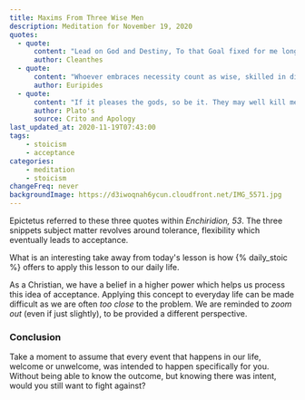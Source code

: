 ```yaml
---
title: Maxims From Three Wise Men
description: Meditation for November 19, 2020
quotes: 
  - quote:
      content: "Lead on God and Destiny, To that Goal fixed for me long ago. I will follow and not stumble; even if my will is weak I will soldier on."
      author: Cleanthes
  - quote:
      content: "Whoever embraces necessity count as wise, skilled in divine matters."
      author: Euripides
  - quote:
      content: "If it pleases the gods, so be it. They may well kill me, but they can't hurt me."
      author: Plato's
      source: Crito and Apology
last_updated_at: 2020-11-19T07:43:00
tags:
    - stoicism
    - acceptance
categories:
    - meditation
    - stoicism
changeFreq: never
backgroundImage: https://d3iwoqnah6ycun.cloudfront.net/IMG_5571.jpg
---
```


Epictetus referred to these three quotes within *Enchiridion, 53*. The three snippets subject matter revolves around 
tolerance, flexibility which eventually leads to acceptance.

What is an interesting take away from today's lesson is how {% daily_stoic %} offers to apply this lesson to our daily 
life.

As a Christian, we have a belief in a higher power which helps us process this idea of acceptance. Applying this concept 
to everyday life can be made difficult as we are often *too close* to the problem. We are reminded to *zoom out* (even 
if just slightly), to be provided a different perspective.

### Conclusion

Take a moment to assume that every event that happens in our life, welcome or unwelcome, was intended to happen 
specifically for you. Without being able to know the outcome, but knowing there was intent, would you still want to 
fight against?
